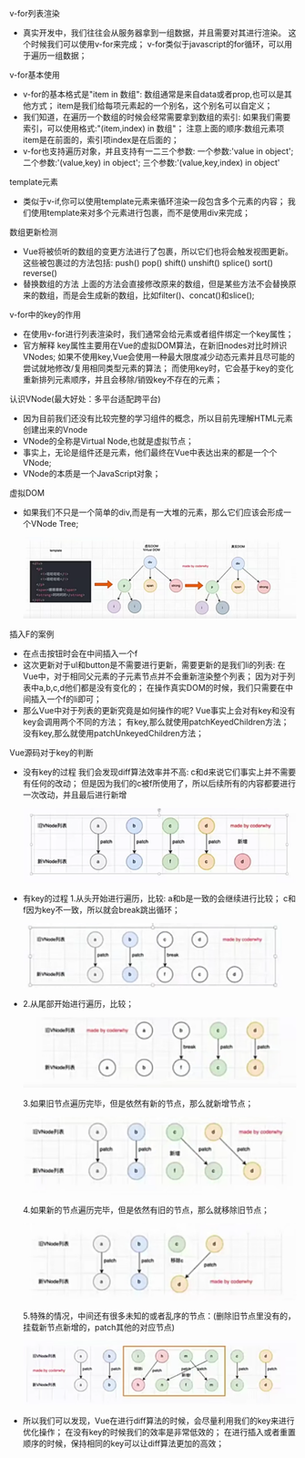 v-for列表渲染
- 真实开发中，我们往往会从服务器拿到一组数据，并且需要对其进行渲染。
  这个时候我们可以使用v-for来完成；
  v-for类似于javascript的for循环，可以用于遍历一组数据；

v-for基本使用
- v-for的基本格式是"item in 数组":
  数组通常是来自data或者prop,也可以是其他方式；
  item是我们给每项元素起的一个别名，这个别名可以自定义；
- 我们知道，在遍历一个数组的时候会经常需要拿到数组的索引:
   如果我们需要索引，可以使用格式:"(item,index) in 数组"；
   注意上面的顺序:数组元素项item是在前面的，索引项index是在后面的；
- v-for也支持遍历对象，并且支持有一二三个参数:
  一个参数:'value in object';
  二个参数:'(value,key) in object';
  三个参数:'(value,key,index) in object'

template元素
- 类似于v-if,你可以使用template元素来循环渲染一段包含多个元素的内容；
  我们使用template来对多个元素进行包裹，而不是使用div来完成；

数组更新检测
- Vue将被侦听的数组的变更方法进行了包裹，所以它们也将会触发视图更新。这些被包裹过的方法包括:
  push()
  pop()
  shift()
  unshift()
  splice()
  sort()
  reverse()
- 替换数组的方法
  上面的方法会直接修改原来的数组，但是某些方法不会替换原来的数组，而是会生成新的数组，比如filter()、concat()和slice();

v-for中的key的作用
- 在使用v-for进行列表渲染时，我们通常会给元素或者组件绑定一个key属性；
- 官方解释
  key属性主要用在Vue的虚拟DOM算法，在新旧nodes对比时辨识VNodes;
  如果不使用key,Vue会使用一种最大限度减少动态元素并且尽可能的尝试就地修改/复用相同类型元素的算法；
  而使用key时，它会基于key的变化重新排列元素顺序，并且会移除/销毁key不存在的元素；

认识VNode(最大好处：多平台适配跨平台)
- 因为目前我们还没有比较完整的学习组件的概念，所以目前先理解HTML元素创建出来的Vnode
- VNode的全称是Virtual Node,也就是虚拟节点；
- 事实上，无论是组件还是元素，他们最终在Vue中表达出来的都是一个个VNode;
- VNode的本质是一个JavaScript对象；

虚拟DOM
- 如果我们不只是一个简单的div,而是有一大堆的元素，那么它们应该会形成一个VNode Tree;

  ![1636042657738](assets/1636042657738.png)

插入F的案例
- 在点击按钮时会在中间插入一个f
- 这次更新对于ul和button是不需要进行更新，需要更新的是我们li的列表:
  在Vue中，对于相同父元素的子元素节点并不会重新渲染整个列表；
  因为对于列表中a,b,c,d他们都是没有变化的；
  在操作真实DOM的时候，我们只需要在中间插入一个f的li即可；
- 那么Vue中对于列表的更新究竟是如何操作的呢?
  Vue事实上会对有key和没有key会调用两个不同的方法；
  有key,那么就使用patchKeyedChildren方法；
  没有key,那么就使用patchUnkeyedChildren方法；

Vue源码对于key的判断
- 没有key的过程
  我们会发现diff算法效率并不高:
  c和d来说它们事实上并不需要有任何的改动；
  但是因为我们的c被f所使用了，所以后续所有的内容都要进行一次改动，并且最后进行新增
  
  ![1636070835815](assets/1636070835815.png)

- 有key的过程
  1.从头开始进行遍历，比较:
    a和b是一致的会继续进行比较；
    c和f因为key不一致，所以就会break跳出循环；
  
  ![1636071742330](assets/1636071742330.png)
  
- 2.从尾部开始进行遍历，比较；

  ![1636071757574](assets/1636071757574.png)

  3.如果旧节点遍历完毕，但是依然有新的节点，那么就新增节点；

  ![1636072020939](assets/1636072020939.png)
  
  4.如果新的节点遍历完毕，但是依然有旧的节点，那么就移除旧节点；
  
  ![1636072032271](assets/1636072032271.png)

  5.特殊的情况，中间还有很多未知的或者乱序的节点：(删除旧节点里没有的，挂载新节点新增的，patch其他的对应节点)

  ![1636072479723](assets/1636072479723.png)
  
- 所以我们可以发现，Vue在进行diff算法的时候，会尽量利用我们的key来进行优化操作；
  在没有key的时候我们的效率是非常低效的；
  在进行插入或者重置顺序的时候，保持相同的key可以让diff算法更加的高效；